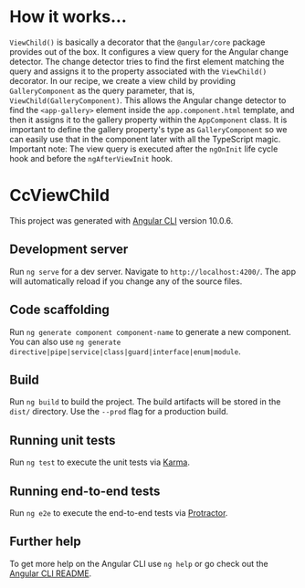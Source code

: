 # How it works...

`ViewChild()` is basically a decorator that the `@angular/core` package provides out of the box. It configures a view query for the Angular change detector.
The change detector tries to find the first element matching the query and assigns it to the property associated with the `ViewChild()` decorator.
In our recipe, we create a view child by providing `GalleryComponent` as the query parameter, that is, `ViewChild(GalleryComponent)`. This allows the Angular change detector to find the `<app-gallery>` element inside the `app.component.html` template, and then it assigns it to the gallery property within the `AppComponent` class.
It is important to define the gallery property's type as `GalleryComponent` so we can easily use that in the component later with all the TypeScript magic.
Important note: The view query is executed after the `ngOnInit` life cycle hook and before the `ngAfterViewInit` hook.

# CcViewChild

This project was generated with [Angular CLI](https://github.com/angular/angular-cli) version 10.0.6.

## Development server

Run `ng serve` for a dev server. Navigate to `http://localhost:4200/`. The app will automatically reload if you change any of the source files.

## Code scaffolding

Run `ng generate component component-name` to generate a new component. You can also use `ng generate directive|pipe|service|class|guard|interface|enum|module`.

## Build

Run `ng build` to build the project. The build artifacts will be stored in the `dist/` directory. Use the `--prod` flag for a production build.

## Running unit tests

Run `ng test` to execute the unit tests via [Karma](https://karma-runner.github.io).

## Running end-to-end tests

Run `ng e2e` to execute the end-to-end tests via [Protractor](http://www.protractortest.org/).

## Further help

To get more help on the Angular CLI use `ng help` or go check out the [Angular CLI README](https://github.com/angular/angular-cli/blob/master/README.md).
